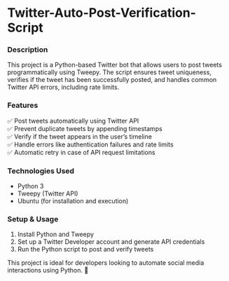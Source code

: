 # Twitter-Auto-Post-Verification-Script




### Description  
This project is a Python-based Twitter bot that allows users to post tweets programmatically using Tweepy. The script ensures tweet uniqueness, verifies if the tweet has been successfully posted, and handles common Twitter API errors, including rate limits.  

### Features  
✅ Post tweets automatically using Twitter API  
✅ Prevent duplicate tweets by appending timestamps  
✅ Verify if the tweet appears in the user’s timeline  
✅ Handle errors like authentication failures and rate limits  
✅ Automatic retry in case of API request limitations  

### Technologies Used  
- Python 3  
- Tweepy (Twitter API)
- Ubuntu (for installation and execution)  

### Setup & Usage  
1. Install Python and Tweepy  
2. Set up a Twitter Developer account and generate API credentials  
3. Run the Python script to post and verify tweets  

This project is ideal for developers looking to automate social media interactions using Python. 🚀  


